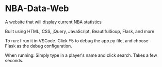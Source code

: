 # NBA-Data-Web
A website that will display current NBA statistics

Built using HTML, CSS, jQuery, JavaScript, BeautifulSoup, Flask, and more 

To run:
I run it in VSCode. Click F5 to debug the app.py file, and choose Flask as the debug configuration.

When running:
Simply type in a player's name and click search. Takes a few seconds.
